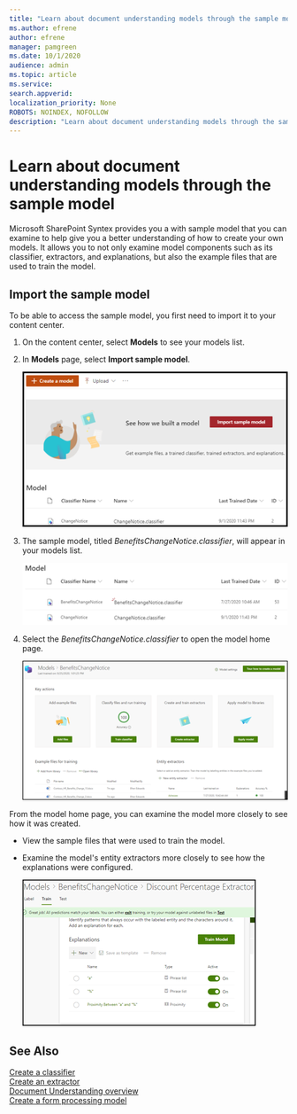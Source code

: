 ```yaml
---
title: "Learn about document understanding models through the sample model"
ms.author: efrene
author: efrene
manager: pamgreen
ms.date: 10/1/2020
audience: admin
ms.topic: article
ms.service: 
search.appverid: 
localization_priority: None
ROBOTS: NOINDEX, NOFOLLOW
description: "Learn about document understanding models through the sample model."
---
```


# Learn about document understanding models through the sample model

Microsoft SharePoint Syntex provides you a with sample model that you can examine to help give you a better understanding of how to create your own models. It allows you to not only examine model components such as its classifier, extractors, and explanations, but also the example files that are used to train the model.

## Import the sample model

To be able to access the sample model, you first need to import it to your content center.

1. On the content center, select **Models** to see your models list.</br>
2. In **Models** page, select **Import sample model**.</br>

    ![Import sample model](../media/content-understanding/import-sample-model.png) </br>

3. The sample model, titled *BenefitsChangeNotice.classifier*, will appear in your models list.</br>

    ![Sample model](../media/content-understanding/sample-model.png) </br>

4. Select the *BenefitsChangeNotice.classifier* to open the model home page.</br>
  
     ![Sample model](../media/content-understanding/sample-home-page.png)

From the model home page, you can examine the model more closely to see how it was created.

 
- View the sample files that were used to train the model.
- Examine the model's entity extractors more closely to see how the explanations were configured.

   ![Sample model extractors](../media/content-understanding/entity-extractors.png)  






## See Also
[Create a classifier](create-a-classifier.md)</br>
[Create an extractor](create-an-extractor.md)</br>
[Document Understanding overview](document-understanding-overview.md)</br>
[Create a form processing model](create-a-form-processing-model.md)  




